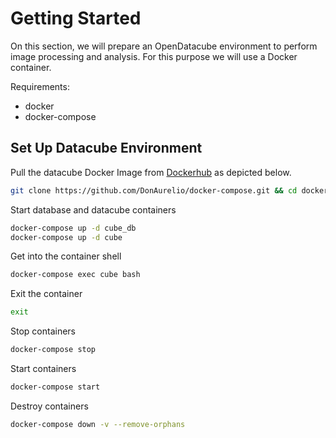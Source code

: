 # Getting Started

On this section, we will prepare an OpenDatacube environment to perform image processing and analysis. For this purpose we will use a Docker container.

Requirements:
* docker
* docker-compose

## Set Up Datacube Environment

Pull the datacube Docker Image from [Dockerhub](https://hub.docker.com/r/opendatacube/datacube-core) as depicted below.

```sh 
git clone https://github.com/DonAurelio/docker-compose.git && cd docker-compose/open-datacube
```

Start database and datacube containers

```sh
docker-compose up -d cube_db
docker-compose up -d cube
```

Get into the container shell

```sh
docker-compose exec cube bash
```

Exit the container

```sh
exit
```

Stop containers

```sh
docker-compose stop
```

Start containers

```sh
docker-compose start
```

Destroy containers 

```sh
docker-compose down -v --remove-orphans
```
